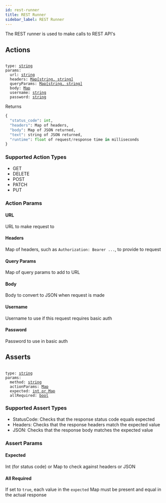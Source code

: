 ```yaml
---
id: rest-runner
title: REST Runner
sidebar_label: REST Runner
---
```


The REST runner is used to make calls to REST API's

## Actions

<pre><code>
type: <a href="#supported-action-types">string</a>
params:
  url: <a href="#url">string</a>
  headers: <a href="#headers">Map[string, string]</a>
  queryParams: <a href="#query-params">Map[string, string]</a>
  body: <a href="#body">Map</a>
  username: <a href="#username">string</a>
  password: <a href="#password">string</a>
</code></pre>

Returns

```python
{
  "status_code": int,
  "headers": Map of headers,
  "body": Map of JSON returned,
  "text": string of JSON returned,
  "runtime": float of request/response time in milliseconds
}
```

### Supported Action Types

* GET
* DELETE
* POST
* PATCH
* PUT

### Action Params

#### URL

URL to make request to

#### Headers

Map of headers, such as `Authorization: Bearer ...`, to provide to request

#### Query Params

Map of query params to add to URL

#### Body

Body to convert to JSON when request is made

#### Username

Username to use if this request requires basic auth

#### Password

Password to use in basic auth

## Asserts

<pre><code>
type: <a href="#supported-assert-types">string</a>
params:
  method: <a href="#supported-action-types">string</a>
  actionParams: <a href="#action-params">Map</a>
  expected: <a href="#expected">int or Map</a>
  allRequired: <a href="#all-required">bool</a>
</code></pre>

### Supported Assert Types

* StatusCode: Checks that the response status code equals expected
* Headers: Checks that the response headers match the expected value
* JSON: Checks that the response body matches the expected value

### Assert Params

#### Expected

Int (for status code) or Map to check against headers or JSON

#### All Required

If set to `true`, each value in the `expected` Map must be present and equal
in the actual response
